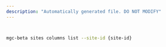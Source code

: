 ```yaml
---
description: "Automatically generated file. DO NOT MODIFY"
---
```


```bash


mgc-beta sites columns list --site-id {site-id}

```